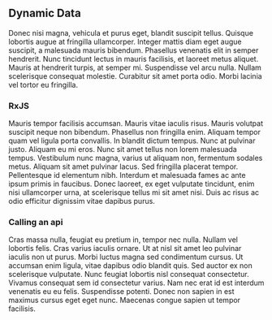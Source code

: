 ## Dynamic Data

Donec nisi magna, vehicula et purus eget, blandit suscipit tellus. Quisque lobortis augue at fringilla ullamcorper. Integer mattis diam eget augue suscipit, a malesuada mauris bibendum. Phasellus venenatis elit in semper hendrerit. Nunc tincidunt lectus in mauris facilisis, et laoreet metus aliquet. Mauris at hendrerit turpis, at semper mi. Suspendisse vel arcu nulla. Nullam scelerisque consequat molestie. Curabitur sit amet porta odio. Morbi lacinia vel tortor eu fringilla.

### RxJS

Mauris tempor facilisis accumsan. Mauris vitae iaculis risus. Mauris volutpat suscipit neque non bibendum. Phasellus non fringilla enim. Aliquam tempor quam vel ligula porta convallis. In blandit dictum tempus. Nunc at pulvinar justo. Aliquam eu mi eros. Nunc sit amet tellus non lorem malesuada tempus. Vestibulum nunc magna, varius ut aliquam non, fermentum sodales metus. Aliquam sit amet pulvinar lacus. Sed fringilla placerat tempor. Pellentesque id elementum nibh. Interdum et malesuada fames ac ante ipsum primis in faucibus. Donec laoreet, ex eget vulputate tincidunt, enim nisi ullamcorper urna, at scelerisque tellus mi sit amet nisi. Duis ac risus ac odio efficitur dignissim vitae dapibus purus.

### Calling an api

Cras massa nulla, feugiat eu pretium in, tempor nec nulla. Nullam vel lobortis felis. Cras varius iaculis ornare. Ut at nisl sit amet leo pulvinar iaculis non ut purus. Morbi luctus magna sed condimentum cursus. Ut accumsan enim ligula, vitae dapibus odio blandit quis. Sed auctor ex non scelerisque vulputate. Nunc feugiat lobortis nisl consequat consectetur. Vivamus consequat sem id consectetur varius. Nam nec erat id est interdum venenatis eu eu felis. Suspendisse potenti. Donec non sapien in est maximus cursus eget eget nunc. Maecenas congue sapien ut tempor facilisis.

